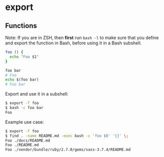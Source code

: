 # export


## Functions

Note: If you are in ZSH, then **first** run `bash -l` to make sure that you define and export the function in Bash, before using it in a Bash subshell.

```sh
foo () {
  echo "Foo $1"
}

foo bar
# Foo
echo $(foo bar)
# Foo bar
```

Export and use it in a subshell:

```sh
$ export -f foo
$ bash -c foo bar
Foo
```

Example use case:

```sh
$ export -f foo
$ find . -name README.md -exec bash -c 'foo $0' '{}' \;
Foo ./docs/README.md
Foo ./README.md
Foo ./vendor/bundle/ruby/2.7.0/gems/sass-3.7.4/README.md
```
